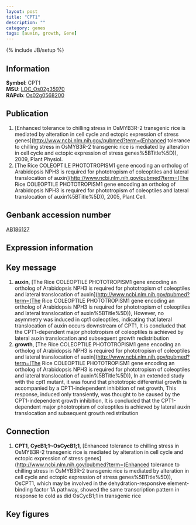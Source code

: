 ```yaml
---
layout: post
title: "CPT1"
description: ""
category: genes
tags: [auxin, growth, Gene]
---
```

{% include JB/setup %}

## Information
__Symbol__: CPT1  
__MSU__: [LOC_Os02g35970](http://rice.plantbiology.msu.edu/cgi-bin/ORF_infopage.cgi?orf=LOC_Os02g35970)  
__RAPdb__: [Os02g0568200](http://rapdb.dna.affrc.go.jp/viewer/gbrowse_details/irgsp1?name=Os02g0568200)  

## Publication
1. [Enhanced tolerance to chilling stress in OsMYB3R-2 transgenic rice is mediated by alteration in cell cycle and ectopic expression of stress genes](http://www.ncbi.nlm.nih.gov/pubmed?term=(Enhanced tolerance to chilling stress in OsMYB3R-2 transgenic rice is mediated by alteration in cell cycle and ectopic expression of stress genes%5BTitle%5D)), 2009, Plant Physiol.
2. [The Rice COLEOPTILE PHOTOTROPISM1 gene encoding an ortholog of Arabidopsis NPH3 is required for phototropism of coleoptiles and lateral translocation of auxin](http://www.ncbi.nlm.nih.gov/pubmed?term=(The Rice COLEOPTILE PHOTOTROPISM1 gene encoding an ortholog of Arabidopsis NPH3 is required for phototropism of coleoptiles and lateral translocation of auxin%5BTitle%5D)), 2005, Plant Cell.

## Genbank accession number
[AB186127](http://www.ncbi.nlm.nih.gov/nuccore/AB186127)

## Expression information

## Key message
1. __auxin__, [The Rice COLEOPTILE PHOTOTROPISM1 gene encoding an ortholog of Arabidopsis NPH3 is required for phototropism of coleoptiles and lateral translocation of auxin](http://www.ncbi.nlm.nih.gov/pubmed?term=(The Rice COLEOPTILE PHOTOTROPISM1 gene encoding an ortholog of Arabidopsis NPH3 is required for phototropism of coleoptiles and lateral translocation of auxin%5BTitle%5D)),  However, no asymmetry was induced in cpt1 coleoptiles, indicating that lateral translocation of auxin occurs downstream of CPT1, It is concluded that the CPT1-dependent major phototropism of coleoptiles is achieved by lateral auxin translocation and subsequent growth redistribution
2. __growth__, [The Rice COLEOPTILE PHOTOTROPISM1 gene encoding an ortholog of Arabidopsis NPH3 is required for phototropism of coleoptiles and lateral translocation of auxin](http://www.ncbi.nlm.nih.gov/pubmed?term=(The Rice COLEOPTILE PHOTOTROPISM1 gene encoding an ortholog of Arabidopsis NPH3 is required for phototropism of coleoptiles and lateral translocation of auxin%5BTitle%5D)),  In an extended study with the cpt1 mutant, it was found that phototropic differential growth is accompanied by a CPT1-independent inhibition of net growth, This response, induced only transiently, was thought to be caused by the CPT1-independent growth inhibition, It is concluded that the CPT1-dependent major phototropism of coleoptiles is achieved by lateral auxin translocation and subsequent growth redistribution

## Connection
1. __CPT1__, __CycB1;1~OsCycB1;1__, [Enhanced tolerance to chilling stress in OsMYB3R-2 transgenic rice is mediated by alteration in cell cycle and ectopic expression of stress genes](http://www.ncbi.nlm.nih.gov/pubmed?term=(Enhanced tolerance to chilling stress in OsMYB3R-2 transgenic rice is mediated by alteration in cell cycle and ectopic expression of stress genes%5BTitle%5D)),  OsCPT1, which may be involved in the dehydration-responsive element-binding factor 1A pathway, showed the same transcription pattern in response to cold as did OsCycB1;1 in transgenic rice

## Key figures


